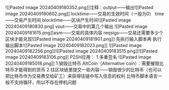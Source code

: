 ![[Pasted image 20240409180352.png]]注释：output——输出![[Pasted image 20240409180602.png]]
locktime——交易的生效时间（一般为0）
time——交易产生时间
blocktime——区块产生时间![[Pasted image 20240409180830.png]
vout——交易中的第几个输出
![[Pasted image 20240409181615.png]]asm——交易的具体内容 
reqsigs——交易还需要多少个区块才能兑现![[Pasted image 20240409181901.png]]
先执行输入脚本再 执行输出脚本![[Pasted image 20240409182023.png]]
![[Pasted image 20240409182256.png]]![[Pasted image 20240409183515.png]]![[Pasted image 20240409183106.png]]  P2SH应用：
1.多重签名 
![[Pasted image 20240409185018.png]]
1.销毁比特币
AltCoin（Alternative coin）：需要摧毁比特币才能得到的货币
2.往区块链里提交一些内容——销毁很少的比特币（也可以把比特币作为交易费交给矿工）来获得往链中写入信息的权利
比特币脚本语言一般不支持循环，所以不存在停机问题